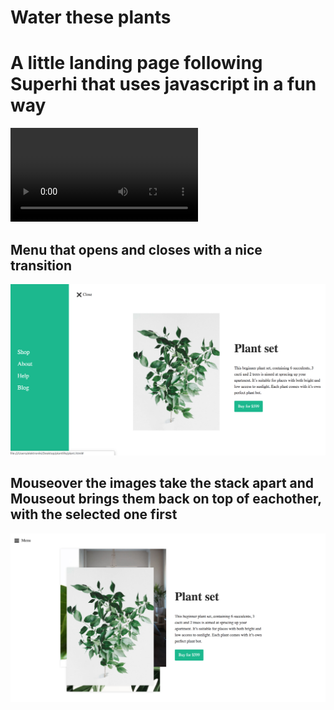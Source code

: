 # Water these plants


# A little landing page following Superhi that uses javascript in a fun way

![video](./assets/video.mov)

## Menu that opens and closes with a nice transition
![alt text](assets/image1.png)

## Mouseover the images take the stack apart and Mouseout brings them back on top of eachother, with the selected one first
![alt text](assets/image2.png)
